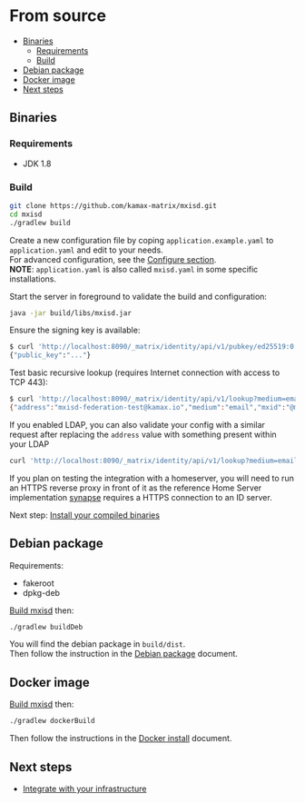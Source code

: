 # From source
- [Binaries](#binaries)
  - [Requirements](#requirements)
  - [Build](#build)
- [Debian package](#debian-package)
- [Docker image](#docker-image)
- [Next steps](#next-steps)

## Binaries
### Requirements
- JDK 1.8

### Build
```bash
git clone https://github.com/kamax-matrix/mxisd.git
cd mxisd
./gradlew build
```

Create a new configuration file by coping `application.example.yaml` to `application.yaml` and edit to your needs.  
For advanced configuration, see the [Configure section](configure.md).  
**NOTE**: `application.yaml` is also called `mxisd.yaml` in some specific installations.

Start the server in foreground to validate the build and configuration:
```bash
java -jar build/libs/mxisd.jar
```

Ensure the signing key is available:
```bash
$ curl 'http://localhost:8090/_matrix/identity/api/v1/pubkey/ed25519:0'
{"public_key":"..."}
```

Test basic recursive lookup (requires Internet connection with access to TCP 443):
```bash
$ curl 'http://localhost:8090/_matrix/identity/api/v1/lookup?medium=email&address=mxisd-federation-test@kamax.io'
{"address":"mxisd-federation-test@kamax.io","medium":"email","mxid":"@mxisd-lookup-test:kamax.io",...}
```

If you enabled LDAP, you can also validate your config with a similar request after replacing the `address` value with
something present within your LDAP
```bash
curl 'http://localhost:8090/_matrix/identity/api/v1/lookup?medium=email&address=john.doe@example.org'
```

If you plan on testing the integration with a homeserver, you will need to run an HTTPS reverse proxy in front of it
as the reference Home Server implementation [synapse](https://github.com/matrix-org/synapse) requires a HTTPS connection
to an ID server.  

Next step: [Install your compiled binaries](install/source.md)

## Debian package
Requirements:
- fakeroot
- dpkg-deb

[Build mxisd](#build) then:
```bash
./gradlew buildDeb 
```
You will find the debian package in `build/dist`.  
Then follow the instruction in the [Debian package](install/debian.md) document.

## Docker image
[Build mxisd](#build) then:
```bash
./gradlew dockerBuild
```
Then follow the instructions in the [Docker install](install/docker.md#configure) document.

## Next steps
- [Integrate with your infrastructure](getting-started.md#integrate)